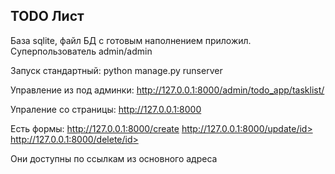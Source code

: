 ﻿## TODO Лист

База sqlite, файл БД с готовым наполнением приложил.
Суперпользователь admin/admin

Запуск стандартный:
python manage.py runserver

Управление из под админки:
http://127.0.0.1:8000/admin/todo_app/tasklist/

Упраление со страницы:
http://127.0.0.1:8000

Есть формы:
http://127.0.0.1:8000/create
http://127.0.0.1:8000/update/id>
http://127.0.0.1:8000/delete/id>

Они доступны по ссылкам из основного адреса
